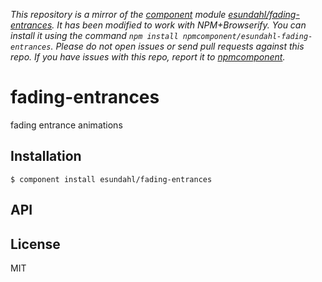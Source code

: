 *This repository is a mirror of the [component](http://component.io) module [esundahl/fading-entrances](http://github.com/esundahl/fading-entrances). It has been modified to work with NPM+Browserify. You can install it using the command `npm install npmcomponent/esundahl-fading-entrances`. Please do not open issues or send pull requests against this repo. If you have issues with this repo, report it to [npmcomponent](https://github.com/airportyh/npmcomponent).*

# fading-entrances

  fading entrance animations

## Installation

    $ component install esundahl/fading-entrances

## API

   

## License

  MIT
